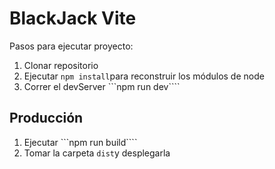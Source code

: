 # BlackJack Vite

Pasos para ejecutar proyecto:

1. Clonar repositorio
2. Ejecutar `npm install`para reconstruir los módulos de node
3. Correr el devServer ```npm run dev````

## Producción

1. Ejecutar ```npm run build````
2. Tomar la carpeta `dist`y desplegarla
